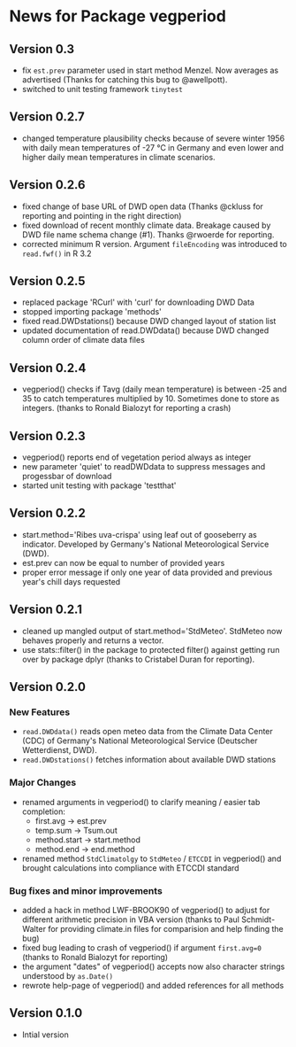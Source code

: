# News for Package vegperiod

## Version 0.3
  * fix `est.prev` parameter used in start method Menzel. Now averages as advertised (Thanks for catching this bug to @awellpott).
  * switched to unit testing framework `tinytest`


## Version 0.2.7
  * changed temperature plausibility checks because of severe winter 1956 with daily mean temperatures of -27 °C in Germany and even lower and higher daily mean temperatures in climate scenarios.


## Version 0.2.6
  * fixed change of base URL of DWD open data (Thanks @ckluss for reporting and pointing in the right direction)
  * fixed download of recent monthly climate data. Breakage caused by DWD file name schema change (#1). Thanks @rwoerde for reporting.
  * corrected minimum R version. Argument `fileEncoding` was introduced to `read.fwf()` in R 3.2


## Version 0.2.5
  * replaced package 'RCurl' with 'curl' for downloading DWD Data
  * stopped importing package 'methods'
  * fixed read.DWDstations() because DWD changed layout of station list
  * updated documentation of read.DWDdata() because DWD changed column order of climate data files


## Version 0.2.4
  * vegperiod() checks if Tavg (daily mean temperature) is between -25 and 35 to catch temperatures multiplied by 10. Sometimes done to store as integers. (thanks to Ronald Bialozyt for reporting a crash)


## Version 0.2.3
  * vegperiod() reports end of vegetation period always as integer
  * new parameter 'quiet' to readDWDdata to suppress messages and progessbar of download
  * started unit testing with package 'testthat'


## Version 0.2.2
  * start.method='Ribes uva-crispa' using leaf out of gooseberry as indicator. Developed by Germany's National Meteorological Service (DWD).
  * est.prev can now be equal to number of provided years
  * proper error message if only one year of data provided and previous year's chill days requested


## Version 0.2.1
  * cleaned up mangled output of start.method='StdMeteo'. StdMeteo now behaves properly and returns a vector.
  * use stats::filter() in the package to protected filter() against getting run over by package dplyr (thanks to Cristabel Duran for reporting).


## Version 0.2.0
### New Features
  * `read.DWDdata()` reads open meteo data from the Climate Data Center (CDC) of Germany's National Meteorological Service (Deutscher Wetterdienst, DWD).
  * `read.DWDstations()` fetches information about available DWD stations

### Major Changes
  * renamed arguments in vegperiod() to clarify meaning / easier tab completion:
    * first.avg -> est.prev 
    * temp.sum -> Tsum.out
    * method.start -> start.method
    * method.end -> end.method
  * renamed method `StdClimatolgy` to `StdMeteo` / `ETCCDI` in vegperiod() and brought calculations into compliance with ETCCDI standard

### Bug fixes and minor improvements
  * added a hack in method LWF-BROOK90 of vegperiod() to adjust for different arithmetic precision in VBA version (thanks to Paul Schmidt-Walter for providing climate.in files for comparision and help finding the bug)
  * fixed bug leading to crash of vegperiod() if argument `first.avg=0` (thanks to Ronald Bialozyt for reporting)
  * the argument "dates" of vegperiod() accepts now also character strings understood by `as.Date()`
  * rewrote help-page of vegperiod() and added references for all methods


## Version 0.1.0
  * Intial version
